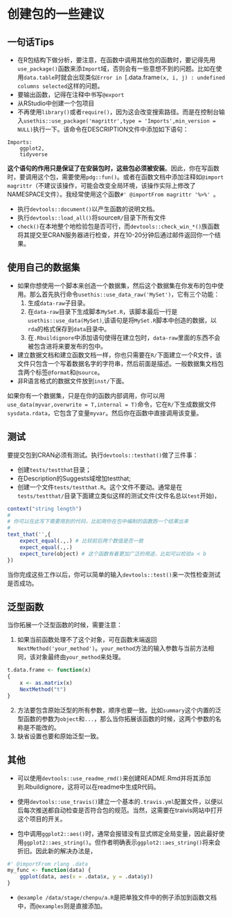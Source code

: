 
# 创建包的一些建议
## 一句话Tips

- 在R包结构下做分析，要注意，在函数中调用其他包的函数时，要记得先用`use_package()`函数来添`Import`域，否则会有一些意想不到的问题。比如在使用`data.table`时就会出现类似`Error in `[.data.frame`(x, i, j) : undefined columns selected`这样的问题。
- 要输出函数，记得在注释中书写`@export`
- 从RStudio中创建一个包项目
- 不再使用`library()`或者`require()`，因为这会改变搜索路径。而是在控制台输入`usethis::use_package('magrittr',type = 'Imports',min_version = NULL)`执行一下。该命令在DESCRIPTION文件中添加如下语句：
```
Imports:
    ggplot2,
    tidyverse
```

**这个语句的作用只是保证了在安装包时，这些包必须被安装**。因此，你在写函数时，要调用这个包，需要使用`pdg::fun()`。或者在函数文档中添加注释如`@import magrittr`（不建议该操作，可能会改变全局环境，该操作实际上修改了NAMESPACE文件）。我经常使用这个函数`#' @importFrom magrittr '%>%' `。

- 执行`devtools::document()`以产生函数的说明文档。
- 执行`devtools::load_all()`将source`R/`目录下所有文件
- `check()`在本地整个地检验包是否可行，而`devtools::check_win_*()`族函数将其提交至CRAN服务器进行检查，并在10-20分钟后通过邮件返回你一个结果。


## 使用自己的数据集
- 如果你想使用一个脚本来创造一个数据集，然后这个数据集在你发布的包中使用。那么首先执行命令`usethis::use_data_raw('MySet')`，它有三个功能：
    1. 生成`data-raw`子目录。
    2. 在`data-raw`目录下生成脚本`MySet.R`，该脚本最后一行是`usethis::use_data(MySet)`,该语句是将`MySet.R`脚本中创造的数据，以`rda`的格式保存到`data`目录中。
    3. 在`.Rbuildignore`中添加语句使得在建立包时，`data-raw`里面的东西不会被包含进将来要发布的包中。
- 建立数据文档和建立函数文档一样，你也只需要在`R/`下面建立一个R文件，该文件只包含一个写着数据名字的字符串，然后前面是描述。一般数据集文档包含两个标签`@format`和`@source`。
- 非R语言格式的数据文件放到`inst/`下面。

如果你有一个数据集，只是在你的函数内部调用，你可以用`use_data(myvar,overwrite = T,internal = T)`命令，它在`R/`下生成数据文件`sysdata.rdata`，它包含了变量`myvar`。然后你在函数中直接调用该变量。

## 测试
要提交包到CRAN必须有测试。执行`devtools::testhat()`做了三件事：

- 创建`tests/testthat`目录；
- 在Description的Suggests域增加testthat;
- 创建一个文件`tests/testthat.R`。这个文件不要动。通常是在`tests/testthat/`目录下面建立类似这样的测试文件(文件名总以`test`开始)，

```r
context("string length")
#
# 你可以在此写下需要用到的代码，比如用你在包中编制的函数跑一个结果出来
#
text_that('',{
    expect_equal(.,.) # 比较前后两个数值是否一致
    expect_equal(.,.)
    expect_ture(object) # 这个函数有着更加广泛的用途，比如可以检验a < b
})
```
当你完成这些工作以后，你可以简单的输入`devtools::test()`来一次性检查测试是否成功。

## 泛型函数
当你拓展一个泛型函数的时候，需要注意：

1. 如果当前函数处理不了这个对象，可在函数末端返回`NextMethod('your_method')`。`your_method`方法的输入参数与当前方法相同，该对象最终由`your_method`来处理。

```r
t.data.frame <- function(x)
{
    x <- as.matrix(x)
    NextMethod("t")
}
```
2. 方法要包含原始泛型的所有参数，顺序也要一致。比如`summary`这个内置的泛型函数的参数为`object`和`...`，那么当你拓展该函数的时候，这两个参数的名称是不能改的。
3. 缺省设置也要和原始泛型一致。

## 其他
- 可以使用`devtools::use_readme_rmd()`来创建README.Rmd并将其添加到.Rbuildignore，这将可以在readme中生成R代码。

- 使用`devtools::use_travis()`建立一个基本的`.travis.yml`配置文件，以便以后每次推送都自动检查是否符合包的规范。当然，这需要在traivis网站中打开这个项目的开关。
- 包中调用`ggplot2::aes()`时，通常会报错没有显式绑定全局变量，因此最好使用`ggplot2::aes_string()`。但作者明确表示`ggplot2::aes_string()`将来会折旧。因此新的解决办法是，

```r
#' @importFrom rlang .data
my_func <- function(data) {
    ggplot(data, aes(x = .data$x, y = .data$y))
}
```

- `@example /data/stage/chenpu/a.R`是把单独文件中的例子添加到函数文档中，而`@examples`则是直接添加。



